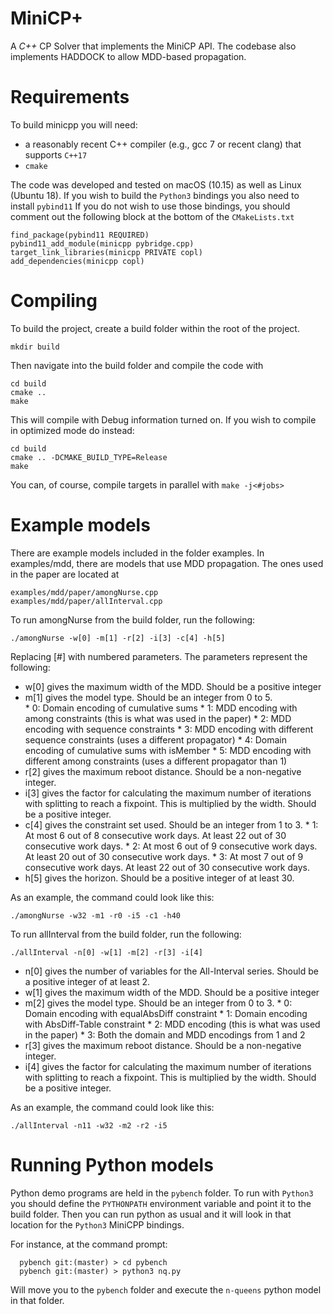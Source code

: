 # MiniCP+

A *C++* CP Solver that implements the MiniCP API. The codebase also implements HADDOCK to allow MDD-based propagation.

# Requirements

To build minicpp you will need:

- a reasonably recent C++ compiler (e.g., gcc 7 or recent clang) that supports `C++17`
- `cmake`

The code was developed and tested on macOS (10.15) as well as Linux (Ubuntu 18). 
If you wish to build the `Python3` bindings you also need to install `pybind11`
If you do not wish to use those bindings, you should comment out the following
block at the bottom of the `CMakeLists.txt`

```
find_package(pybind11 REQUIRED)
pybind11_add_module(minicpp pybridge.cpp)
target_link_libraries(minicpp PRIVATE copl)
add_dependencies(minicpp copl)
```





# Compiling

To build the project, create a build folder within the root of the project.

```
mkdir build
```

Then navigate into the build folder and compile the code with

```
cd build
cmake ..
make
```

This will compile with Debug information turned on. If you wish to compile in optimized mode do instead:

```
cd build
cmake .. -DCMAKE_BUILD_TYPE=Release
make
```

You can, of course, compile targets in parallel with `make -j<#jobs>`

# Example models

There are example models included in the folder examples.  In
examples/mdd, there are models that use MDD propagation.  The ones
used in the paper are located at 

```
examples/mdd/paper/amongNurse.cpp
examples/mdd/paper/allInterval.cpp
```

To run amongNurse from the build folder, run the following:

```
./amongNurse -w[0] -m[1] -r[2] -i[3] -c[4] -h[5]
```

Replacing [#] with numbered parameters.  The parameters represent the following:

- w[0] gives the maximum width of the MDD.  Should be a positive integer
- m[1] gives the model type.  Should be an integer from 0 to 5.     
      * 0: Domain encoding of cumulative sums
      * 1: MDD encoding with among constraints (this is what was used in the paper)
      * 2: MDD encoding with sequence constraints
      * 3: MDD encoding with different sequence constraints (uses a different propagator)
      * 4: Domain encoding of cumulative sums with isMember
      * 5: MDD encoding with different among constraints (uses a different propagator than 1)
- r[2] gives the maximum reboot distance.  Should be a non-negative integer.
- i[3] gives the factor for calculating the maximum number of
iterations with splitting to reach a fixpoint.  This is multiplied by
the width.  Should be a positive integer. 
- c[4] gives the constraint set used.  Should be an integer from 1 to 3.
      * 1: At most 6 out of 8 consecutive work days.  At least 22 out of 30 consecutive work days.
      * 2: At most 6 out of 9 consecutive work days.  At least 20 out of 30 consecutive work days.
      * 3: At most 7 out of 9 consecutive work days.  At least 22 out of 30 consecutive work days.
- h[5] gives the horizon.  Should be a positive integer of at least 30.

As an example, the command could look like this:

```
./amongNurse -w32 -m1 -r0 -i5 -c1 -h40
```

To run allInterval from the build folder, run the following:

```
./allInterval -n[0] -w[1] -m[2] -r[3] -i[4]
```

- n[0] gives the number of variables for the All-Interval series.  Should be a positive integer of at least 2.
- w[1] gives the maximum width of the MDD.  Should be a positive integer
- m[2] gives the model type.  Should be an integer from 0 to 3.
      * 0: Domain encoding with equalAbsDiff constraint
      * 1: Domain encoding with AbsDiff-Table constraint
      * 2: MDD encoding (this is what was used in the paper)
      * 3: Both the domain and MDD encodings from 1 and 2
- r[3] gives the maximum reboot distance.  Should be a non-negative integer.
- i[4] gives the factor for calculating the maximum number of
iterations with splitting to reach a fixpoint.  This is multiplied by
the width.  Should be a positive integer. 

As an example, the command could look like this:

```
./allInterval -n11 -w32 -m2 -r2 -i5
```

# Running Python models

Python demo programs are held in the `pybench` folder. To run with `Python3`
you should define the `PYTHONPATH` environment variable and point it to the
build folder. Then you can run python as usual and it will look in that 
location for the `Python3` MiniCPP bindings. 

For instance, at the command prompt:

```
  pybench git:(master) > cd pybench
  pybench git:(master) > python3 nq.py
```

Will move you to the `pybench` folder and execute the `n-queens` python model
in that folder.


